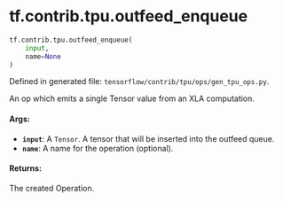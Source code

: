 <div itemscope itemtype="http://developers.google.com/ReferenceObject">
<meta itemprop="name" content="tf.contrib.tpu.outfeed_enqueue" />
<meta itemprop="path" content="Stable" />
</div>

# tf.contrib.tpu.outfeed_enqueue

``` python
tf.contrib.tpu.outfeed_enqueue(
    input,
    name=None
)
```



Defined in generated file: `tensorflow/contrib/tpu/ops/gen_tpu_ops.py`.

An op which emits a single Tensor value from an XLA computation.

#### Args:

* <b>`input`</b>: A `Tensor`. A tensor that will be inserted into the outfeed queue.
* <b>`name`</b>: A name for the operation (optional).


#### Returns:

The created Operation.